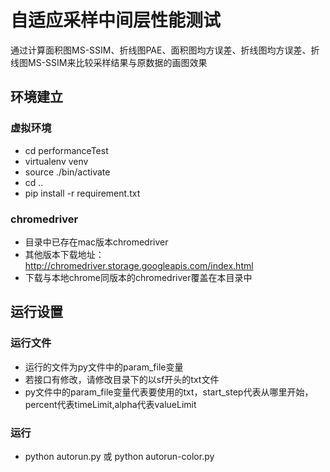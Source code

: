 # 自适应采样中间层性能测试

通过计算面积图MS-SSIM、折线图PAE、面积图均方误差、折线图均方误差、折线图MS-SSIM来比较采样结果与原数据的画图效果

## 环境建立

### 虚拟环境

-   cd performanceTest
-   virtualenv venv
-   source ./bin/activate
-   cd ..
-   pip install -r requirement.txt

### chromedriver

-   目录中已存在mac版本chromedriver
-   其他版本下载地址：http://chromedriver.storage.googleapis.com/index.html
-   下载与本地chrome同版本的chromedriver覆盖在本目录中

## 运行设置

### 运行文件

-   运行的文件为py文件中的param_file变量
-   若接口有修改，请修改目录下的以sf开头的txt文件
-   py文件中的param_file变量代表要使用的txt，start_step代表从哪里开始，percent代表timeLimit,alpha代表valueLimit

### 运行

-   python autorun.py 或 python autorun-color.py